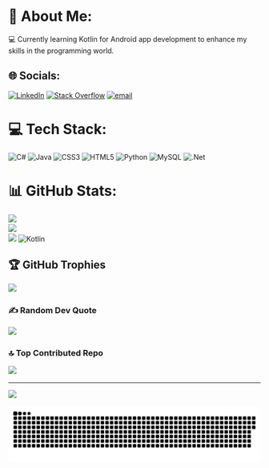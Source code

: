 # 💫 About Me:
💻 Currently learning Kotlin for Android app development to enhance my skills in the programming world.


## 🌐 Socials:
[![LinkedIn](https://img.shields.io/badge/LinkedIn-%230077B5.svg?logo=linkedin&logoColor=white)](https://linkedin.com/in/Linkedin.com/in/coryburns24) [![Stack Overflow](https://img.shields.io/badge/-Stackoverflow-FE7A16?logo=stack-overflow&logoColor=white)](https://stackoverflow.com/users/30018903) [![email](https://img.shields.io/badge/Email-D14836?logo=gmail&logoColor=white)](mailto:Cburns2412@outlook.com) 

# 💻 Tech Stack:
![C#](https://img.shields.io/badge/c%23-%23239120.svg?style=for-the-badge&logo=csharp&logoColor=white) ![Java](https://img.shields.io/badge/java-%23ED8B00.svg?style=for-the-badge&logo=openjdk&logoColor=white) ![CSS3](https://img.shields.io/badge/css3-%231572B6.svg?style=for-the-badge&logo=css3&logoColor=white) ![HTML5](https://img.shields.io/badge/html5-%23E34F26.svg?style=for-the-badge&logo=html5&logoColor=white) ![Python](https://img.shields.io/badge/python-3670A0?style=for-the-badge&logo=python&logoColor=ffdd54) ![MySQL](https://img.shields.io/badge/mysql-4479A1.svg?style=for-the-badge&logo=mysql&logoColor=white) ![.Net](https://img.shields.io/badge/.NET-5C2D91?style=for-the-badge&logo=.net&logoColor=white)
# 📊 GitHub Stats:
![](https://github-readme-stats.vercel.app/api?username=Coryburns12&theme=dark&hide_border=false&include_all_commits=false&count_private=false)<br/>
![](https://nirzak-streak-stats.vercel.app/?user=Coryburns12&theme=dark&hide_border=false)<br/>
![](https://github-readme-stats.vercel.app/api/top-langs/?username=Coryburns12&theme=dark&hide_border=false&include_all_commits=false&count_private=false&layout=compact)
![Kotlin](https://img.shields.io/badge/kotlin-%237F52FF.svg?style=for-the-badge&logo=kotlin&logoColor=white)

## 🏆 GitHub Trophies
![](https://github-profile-trophy.vercel.app/?username=Coryburns12&theme=radical&no-frame=false&no-bg=false&margin-w=4)

### ✍️ Random Dev Quote
![](https://quotes-github-readme.vercel.app/api?type=horizontal&theme=radical)

### 🔝 Top Contributed Repo
![](https://github-contributor-stats.vercel.app/api?username=Coryburns12&limit=5&theme=radical&combine_all_yearly_contributions=true)

---
[![](https://visitcount.itsvg.in/api?id=Coryburns12&icon=0&color=0)](https://visitcount.itsvg.in)


<picture>
  <source media="(prefers-color-scheme: dark)" srcset="https://raw.githubusercontent.com/CoryBurns12/CoryBurns12/output/github-snake-dark.svg" />
  <source media="(prefers-color-scheme: light)" srcset="https://raw.githubusercontent.com/CoryBurns12/CoryBurns12/output/github-snake.svg" />
  <img alt="github-snake" src="https://raw.githubusercontent.com/CoryBurns12/CoryBurns12/output/github-snake.svg" />
</picture>
